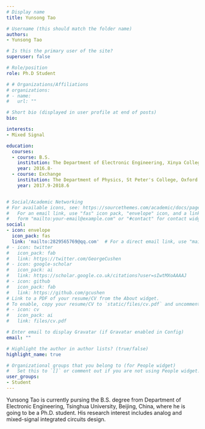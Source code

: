 ```yaml
---
# Display name
title: Yunsong Tao

# Username (this should match the folder name)
authors:
- Yunsong Tao

# Is this the primary user of the site?
superuser: false

# Role/position
role: Ph.D Student

# # Organizations/Affiliations
# organizations:
# - name: 
#   url: ""

# Short bio (displayed in user profile at end of posts)
bio:

interests:
- Mixed Signal

education:
  courses:
  - course: B.S.
    institution: The Department of Electronic Engineering, Xinya College, Tsinghua University, Beijing, China
    year: 2016.8-
  - course: Exchange
    institution: The Department of Physics, St Peter's College, Oxford University, Oxford, U.K.
    year: 2017.9-2018.6


# Social/Academic Networking
# For available icons, see: https://sourcethemes.com/academic/docs/page-builder/#icons
#   For an email link, use "fas" icon pack, "envelope" icon, and a link in the
#   form "mailto:your-email@example.com" or "#contact" for contact widget.
social:
- icon: envelope
  icon_pack: fas
  link: 'mailto:2829565769@qq.com'  # For a direct email link, use "mailto:test@example.org".
# - icon: twitter
#   icon_pack: fab
#   link: https://twitter.com/GeorgeCushen
# - icon: google-scholar
#   icon_pack: ai
#   link: https://scholar.google.co.uk/citations?user=sIwtMXoAAAAJ
# - icon: github
#   icon_pack: fab
#   link: https://github.com/gcushen
# Link to a PDF of your resume/CV from the About widget.
# To enable, copy your resume/CV to `static/files/cv.pdf` and uncomment the lines below.
# - icon: cv
#   icon_pack: ai
#   link: files/cv.pdf

# Enter email to display Gravatar (if Gravatar enabled in Config)
email: ""

# Highlight the author in author lists? (true/false)
highlight_name: true

# Organizational groups that you belong to (for People widget)
#   Set this to `[]` or comment out if you are not using People widget.
user_groups:
- Student
---
```

Yunsong Tao is currently pursing the B.S. degree from Department of Electronic Engineering, Tsinghua University, Beijing, China, where he is going to be a Ph.D. student.
His research interest includes analog and mixed-signal integrated circuits design.
